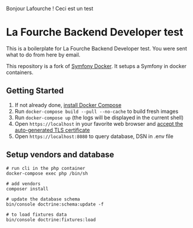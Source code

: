 Bonjour Lafourche !
Ceci est un  test

# La Fourche Backend Developer test

This is a boilerplate for La Fourche Backend Developer test.
You were sent what to do from here by email.

This repository is a fork of [Symfony Docker](https://github.com/dunglas/symfony-docker).
It setups a Symfony in docker containers.

## Getting Started

1. If not already done, [install Docker Compose](https://docs.docker.com/compose/install/)
2. Run `docker-compose build --pull --no-cache` to build fresh images
3. Run `docker-compose up` (the logs will be displayed in the current shell)
4. Open `https://localhost` in your favorite web browser and [accept the auto-generated TLS certificate](https://stackoverflow.com/a/15076602/1352334)
4. Open `https://localhost:8080` to query database, DSN in .env file


## Setup vendors and database

```
# run cli in the php container
docker-compose exec php /bin/sh

# add vendors
composer install

# update the database schema
bin/console doctrine:schema:update -f

# to load fixtures data
bin/console doctrine:fixtures:load
```
